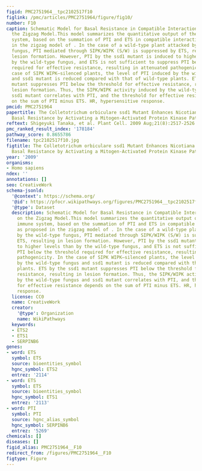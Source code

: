 ```yaml
---
figid: PMC2751964__tpc2102517f10
figlink: /pmc/articles/PMC2751964/figure/fig10/
number: F10
caption: Schematic Model for Basal Resistance in Compatible Interactions Based on
  the Zigzag Model.This model summarizes the quantitative output of the plant immune
  system, based on the summation of PTI and ETS in compatible interactions, as proposed
  in the zigzag model of . In the case of a wild-type plant attacked by the wild-type
  fungus, PTI mediated through SIPK/WIPK (S/W) is suppressed by ETS, resulting in
  lesion formation. However, PTI by the ssd1 mutant is induced to higher levels than
  by the wild-type fungus, and ETS is not sufficient to suppress PTI below the threshold
  required for effective resistance, resulting in attenuated pathogenicity. In the
  case of SIPK WIPK–silenced plants, the level of PTI induced by the wild-type fungus
  and ssd1 mutant is reduced compared with that of wild-type plants. ETS by the ssd1
  mutant suppresses PTI below the threshold for effective resistance, resulting in
  lesion formation. Thus, the SIPK/WIPK activity induced by the wild-type fungus and
  ssd1 mutant correlates with PTI, and the threshold for effective resistance depends
  on the sum of PTI minus ETS. HR, hypersensitive response.
pmcid: PMC2751964
papertitle: The Colletotrichum orbiculare ssd1 Mutant Enhances Nicotiana benthamiana
  Basal Resistance by Activating a Mitogen-Activated Protein Kinase Pathway.
reftext: Shigeyuki Tanaka, et al. Plant Cell. 2009 Aug;21(8):2517-2526.
pmc_ranked_result_index: '178184'
pathway_score: 0.8655786
filename: tpc2102517f10.jpg
figtitle: The Colletotrichum orbiculare ssd1 Mutant Enhances Nicotiana benthamiana
  Basal Resistance by Activating a Mitogen-Activated Protein Kinase Pathway
year: '2009'
organisms:
- Homo sapiens
ndex: ''
annotations: []
seo: CreativeWork
schema-jsonld:
  '@context': https://schema.org/
  '@id': https://pfocr.wikipathways.org/figures/PMC2751964__tpc2102517f10.html
  '@type': Dataset
  description: Schematic Model for Basal Resistance in Compatible Interactions Based
    on the Zigzag Model.This model summarizes the quantitative output of the plant
    immune system, based on the summation of PTI and ETS in compatible interactions,
    as proposed in the zigzag model of . In the case of a wild-type plant attacked
    by the wild-type fungus, PTI mediated through SIPK/WIPK (S/W) is suppressed by
    ETS, resulting in lesion formation. However, PTI by the ssd1 mutant is induced
    to higher levels than by the wild-type fungus, and ETS is not sufficient to suppress
    PTI below the threshold required for effective resistance, resulting in attenuated
    pathogenicity. In the case of SIPK WIPK–silenced plants, the level of PTI induced
    by the wild-type fungus and ssd1 mutant is reduced compared with that of wild-type
    plants. ETS by the ssd1 mutant suppresses PTI below the threshold for effective
    resistance, resulting in lesion formation. Thus, the SIPK/WIPK activity induced
    by the wild-type fungus and ssd1 mutant correlates with PTI, and the threshold
    for effective resistance depends on the sum of PTI minus ETS. HR, hypersensitive
    response.
  license: CC0
  name: CreativeWork
  creator:
    '@type': Organization
    name: WikiPathways
  keywords:
  - ETS2
  - ETS1
  - SERPINB6
genes:
- word: ETS
  symbol: ETS
  source: bioentities_symbol
  hgnc_symbol: ETS2
  entrez: '2114'
- word: ETS
  symbol: ETS
  source: bioentities_symbol
  hgnc_symbol: ETS1
  entrez: '2113'
- word: PTI
  symbol: PTI
  source: hgnc_alias_symbol
  hgnc_symbol: SERPINB6
  entrez: '5269'
chemicals: []
diseases: []
figid_alias: PMC2751964__F10
redirect_from: /figures/PMC2751964__F10
figtype: Figure
---
```

